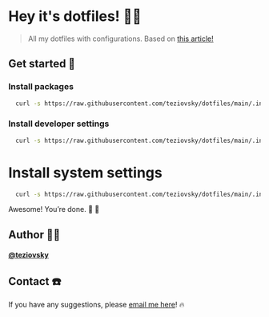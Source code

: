 # Hey it's dotfiles! 🖖🏼

> All my dotfiles with configurations. Based on [this article!](https://www.ackama.com/what-we-think/the-best-way-to-store-your-dotfiles-a-bare-git-repository-explained/)

## Get started 🏁

### Install packages

```bash
  curl -s https://raw.githubusercontent.com/teziovsky/dotfiles/main/.install_macos/.1_packages | bash
```

### Install developer settings

```bash
  curl -s https://raw.githubusercontent.com/teziovsky/dotfiles/main/.install_macos/.2_developer | bash
```

# Install system settings

```bash
  curl -s https://raw.githubusercontent.com/teziovsky/dotfiles/main/.install_macos/.3_settings | bash
```

Awesome! You’re done. 🎊 🥳

## Author 🙎🏼‍

#### [@teziovsky](https://www.github.com/teziovsky)

## Contact ☎️

If you have any suggestions, please [email me here](mailto:teziovsky@gmail.com)! 🔥
